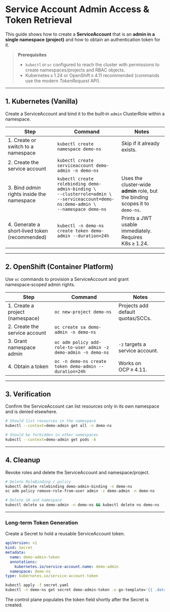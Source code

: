 # Service Account Admin Access & Token Retrieval

This guide shows how to create a **ServiceAccount** that is an **admin in a single namespace (project)** and how to obtain an authentication token for it.

> **Prerequisites**
>
> * `kubectl` or `oc` configured to reach the cluster with permissions to create namespaces/projects and RBAC objects.
> * Kubernetes ≥ 1.24 or OpenShift ≥ 4.11 recommended (commands use the modern _TokenRequest_ API).

---

## 1. Kubernetes (Vanilla)

Create a ServiceAccount and bind it to the built‑in `admin` ClusterRole within a namespace.

| Step | Command | Notes |
|------|---------|-------|
| 1. Create or switch to a namespace | `kubectl create namespace demo-ns` | Skip if it already exists. |
| 2. Create the service account | `kubectl create serviceaccount demo-admin -n demo-ns` | |
| 3. Bind _admin_ rights inside the namespace | `kubectl create rolebinding demo-admin-binding \`<br>`--clusterrole=admin \`<br>`--serviceaccount=demo-ns:demo-admin \`<br>`--namespace demo-ns` | Uses the cluster‑wide **admin** role, but the binding scopes it to `demo-ns`. |
| 4. Generate a short‑lived token (recommended) | `kubectl -n demo-ns create token demo-admin --duration=24h` | Prints a JWT usable immediately. Requires K8s ≥ 1.24. |

---

## 2. OpenShift (Container Platform)

Use `oc` commands to provision a ServiceAccount and grant namespace‑scoped admin rights.

| Step | Command | Notes |
|------|---------|-------|
| 1. Create a project (namespace) | `oc new-project demo-ns` | Projects add default quotas/SCCs. |
| 2. Create the service account | `oc create sa demo-admin -n demo-ns` | |
| 3. Grant namespace admin | `oc adm policy add-role-to-user admin -z demo-admin -n demo-ns` | `-z` targets a service account. |
| 4. Obtain a token | `oc -n demo-ns create token demo-admin --duration=24h` | Works on OCP ≥ 4.11. |

---

## 3. Verification

Confirm the ServiceAccount can list resources only in its own namespace and is denied elsewhere.

```bash
# Should list resources in the namespace
kubectl --context=demo-admin get all -n demo-ns

# Should be forbidden in other namespaces
kubectl --context=demo-admin get pods -A
```

---

## 4. Cleanup

Revoke roles and delete the ServiceAccount and namespace/project.

```bash
# Delete RoleBinding / policy
kubectl delete rolebinding demo-admin-binding -n demo-ns
oc adm policy remove-role-from-user admin -z demo-admin -n demo-ns

# Delete SA and namespace
kubectl delete sa demo-admin -n demo-ns && kubectl delete ns demo-ns
```

---

### Long‑term Token Generation

Create a Secret to hold a reusable ServiceAccount token.

```yaml
apiVersion: v1
kind: Secret
metadata:
  name: demo-admin-token
  annotations:
    kubernetes.io/service-account.name: demo-admin
  namespace: demo-ns
type: kubernetes.io/service-account-token
```

```bash
kubectl apply -f secret.yaml
kubectl -n demo-ns get secret demo-admin-token -o go-template='{{ .data.token | base64decode }}'
```

The control plane populates the token field shortly after the Secret is created.
